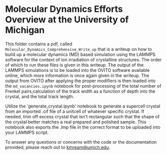 # Molecular Dynamics Efforts Overview at the University of Michigan
This folder contains a pdf, called `Molecular_Dynamics_Comprehensive_Write_up` that is a writeup on how to build up a molecular dynamics (MD) based simulation using the LAMMPS software for the context of ion irradiation of crystalline structures. The order of which to run these files is given in this writeup. The output of the LAMMPS simulations is to be loaded into the OVITO software available online, which more information is once again given in the writeup. The output from OVITO after applying the proper modifiers is then loaded into the  `md_vacancies.ipynb` notebook for post-processing of the total number of Frenkel pairs,calculation of the track width as a function of depth into the crystal, and the total track length. 

Utilize the 'generate_crystal.ipynb' notebook to generate a supercell crystal from an imported .cif file of a unitcell of whatever specific crystal. If needed, trim off excess crystal that isn't rectangular such that the shape of the crystal better matches a real prepared and polished sample. This notebook also exports the .lmp file in the correct format to be uploaded into your LAMMPS script. 

To answer any questions or concerns with the code or the documentation provided, please reach out to kmream@umich.edu.
